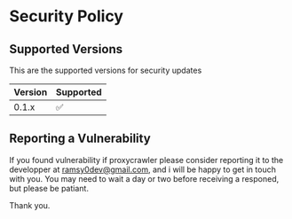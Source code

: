 # Security Policy

## Supported Versions

This are the supported versions for security updates

| Version | Supported          |
| ------- | ------------------ |
| 0.1.x   | :white_check_mark: |


## Reporting a Vulnerability

If you found vulnerability if proxycrawler please consider reporting it to the developper at [ramsy0dev@gmail.com](ramsy0dev@gmail.com), and i will be happy to get in touch with you. You may need to wait a day or two before receiving a responed, but please be patiant.

Thank you.
